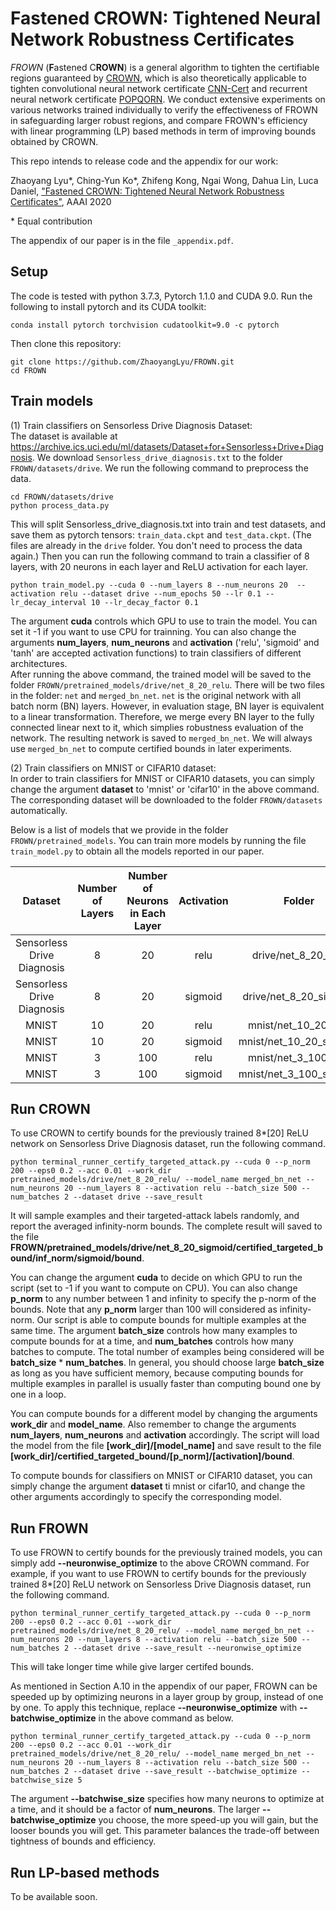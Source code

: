 # Fastened CROWN: Tightened Neural Network Robustness Certificates

*FROWN* (**F**astened C**ROWN**) is a general algorithm to
tighten the certifiable regions guaranteed by [CROWN](https://arxiv.org/abs/1811.00866), which is also theoretically applicable to tighten convolutional neural network certificate [CNN-Cert](https://arxiv.org/abs/1811.12395) and recurrent neural network certificate [POPQORN](https://arxiv.org/abs/1905.07387). We conduct extensive experiments on various networks trained individually to verify the effectiveness of FROWN in safeguarding larger robust regions, and compare FROWN's efficiency with linear programming (LP) based methods in term of improving bounds obtained by CROWN. 


This repo intends to release code and the appendix for our work:


Zhaoyang Lyu\*, Ching-Yun Ko\*, Zhifeng Kong, Ngai Wong, Dahua Lin, Luca Daniel, ["Fastened CROWN: Tightened Neural Network Robustness Certificates"](https://arxiv.org/abs/1912.00574), AAAI 2020

\* Equal contribution

The appendix of our paper is in the file `_appendix.pdf`.

Setup
--------------------------------------------------------------

The code is tested with python 3.7.3, Pytorch 1.1.0 and CUDA 9.0. Run the following
to install pytorch and its CUDA toolkit:

```
conda install pytorch torchvision cudatoolkit=9.0 -c pytorch
```

Then clone this repository:

```
git clone https://github.com/ZhaoyangLyu/FROWN.git
cd FROWN
```
Train models
--------------------------------------------------------------
(1) Train classifiers on Sensorless Drive Diagnosis Dataset:\
The dataset is available at https://archive.ics.uci.edu/ml/datasets/Dataset+for+Sensorless+Drive+Diagnosis. We download `Sensorless_drive_diagnosis.txt` to the folder `FROWN/datasets/drive`.
We run the following command to preprocess the data.
```
cd FROWN/datasets/drive
python process_data.py
```
This will split Sensorless_drive_diagnosis.txt into train and test datasets, and save them as pytorch tensors: `train_data.ckpt` and `test_data.ckpt`. (The files are already in the `drive` folder. You don't need to process the data again.)
Then you can run the following command to train a classifier of 8 layers, with 20 neurons in each layer and ReLU activation for each layer.

```
python train_model.py --cuda 0 --num_layers 8 --num_neurons 20  --activation relu --dataset drive --num_epochs 50 --lr 0.1 --lr_decay_interval 10 --lr_decay_factor 0.1
```

The argument **cuda** controls which GPU to use to train the model. You can set it -1 if you want to use CPU for trainning. You can also change the arguments **num_layers**, **num_neurons** and **activation** ('relu', 'sigmoid' and 'tanh' are accepted activation functions) to train classifiers of different architectures.\
After running the above command, the trained model will be saved to the folder `FROWN/pretrained_models/drive/net_8_20_relu`. There will be two files in the folder: `net` and `merged_bn_net`. `net` is the original network with all batch norm (BN) layers. However, in evaluation stage, BN layer is equivalent to a linear transformation. Therefore, we merge every BN layer to the fully connected linear next to it, which simplies robustness evaluation of the network. The resulting network is saved to `merged_bn_net`. We will always use `merged_bn_net` to compute certified bounds in later experiments.


(2) Train classifiers on MNIST or CIFAR10 dataset:\
In order to train classifiers for MNIST or CIFAR10 datasets, you can simply change the argument **dataset** to 'mnist' or 'cifar10' in the above command. The corresponding dataset will be downloaded to the folder `FROWN/datasets` automatically.

Below is a list of models that we provide in the folder `FROWN/pretrained_models`. You can train more models by running the file `train_model.py` to obtain all the models reported in our paper.

|           Dataset          | Number of Layers  | Number of Neurons in Each Layer | Activation |          Folder         |
|:--------------------------:|:-----------------:|:-------------------------------:|:----------:|:-----------------------:|
| Sensorless Drive Diagnosis |         8         |                20               |    relu    |   drive/net_8_20_relu   |
| Sensorless Drive Diagnosis |         8         |                20               |   sigmoid  |  drive/net_8_20_sigmoid |
|            MNIST           |         10        |                20               |    relu    |   mnist/net_10_20_relu  |
|            MNIST           |         10        |                20               |   sigmoid  | mnist/net_10_20_sigmoid |
|            MNIST           |         3         |               100               |    relu    |   mnist/net_3_100_relu  |
|            MNIST           |         3         |               100               |   sigmoid  | mnist/net_3_100_sigmoid |


Run CROWN
--------------------------------------------------------------
To use CROWN to certify bounds for the previously trained 8*[20] ReLU network on Sensorless Drive Diagnosis dataset, run the following command.
```
python terminal_runner_certify_targeted_attack.py --cuda 0 --p_norm 200 --eps0 0.2 --acc 0.01 --work_dir pretrained_models/drive/net_8_20_relu/ --model_name merged_bn_net --num_neurons 20 --num_layers 8 --activation relu --batch_size 500 --num_batches 2 --dataset drive --save_result
```
It will sample examples and their targeted-attack labels randomly, and report the averaged infinity-norm bounds. The complete result will saved to the file **FROWN/pretrained_models/drive/net_8_20_sigmoid/certified_targeted_bound/inf_norm/sigmoid/bound**.

You can change the argument **cuda** to decide on which GPU to run the script (set to -1 if you want to compute on CPU). You can also change **p_norm** to any number between 1 and infinity to specify the p-norm of the bounds. Note that any **p_norm** larger than 100 will considered as infinity-norm.
Our script is able to compute bounds for multiple examples at the same time. The argument **batch_size** controls how many examples to compute bounds for at a time, and **num_batches** controls how many batches to compute. The total number of examples being considered will be **batch_size** * **num_batches**.
In general, you should choose large **batch_size** as long as you have sufficient memory, because computing bounds for multiple examples in parallel is usually faster than computing bound one by one in a loop. 

You can compute bounds for a different model by changing the arguments **work_dir** and **model_name**. Also remember to change the arguments **num_layers**, **num_neurons** and **activation** accordingly. 
The script will load the model from the file **[work_dir]/[model_name]** and save result to the file **[work_dir]/certified_targeted_bound/[p_norm]/[activation]/bound**. 

To compute bounds for classifiers on MNIST or CIFAR10 dataset, you can simply change the argument **dataset** ti mnist or cifar10, and change the other arguments accordingly to specify the corresponding model.

Run FROWN
--------------------------------------------------------------
To use FROWN to certify bounds for the previously trained models, you can simply add **--neuronwise_optimize** to the above CROWN command. For example, if you want to use FROWN to certify bounds for the previously trained 8*[20] ReLU network on Sensorless Drive Diagnosis dataset, run the following command.
```
python terminal_runner_certify_targeted_attack.py --cuda 0 --p_norm 200 --eps0 0.2 --acc 0.01 --work_dir pretrained_models/drive/net_8_20_relu/ --model_name merged_bn_net --num_neurons 20 --num_layers 8 --activation relu --batch_size 500 --num_batches 2 --dataset drive --save_result --neuronwise_optimize
```
This will take longer time while give larger certifed bounds.

As mentioned in Section A.10 in the appendix of our paper, FROWN can be speeded up by optimizing neurons in a layer group by group, instead of one by one. To apply this technique, replace **--neuronwise_optimize** with **--batchwise_optimize** in the above command as below.
```
python terminal_runner_certify_targeted_attack.py --cuda 0 --p_norm 200 --eps0 0.2 --acc 0.01 --work_dir pretrained_models/drive/net_8_20_relu/ --model_name merged_bn_net --num_neurons 20 --num_layers 8 --activation relu --batch_size 500 --num_batches 2 --dataset drive --save_result --batchwise_optimize --batchwise_size 5
``` 
The argument **--batchwise_size** specifies how many neurons to optimize at a time, and it should be a factor of **num_neurons**. The larger **--batchwise_optimize** you choose, the more speed-up you will gain, but the looser bounds you will get. This parameter balances the trade-off between tightness of bounds and efficiency.

Run LP-based methods
--------------------------------------------------------------
To be available soon.

